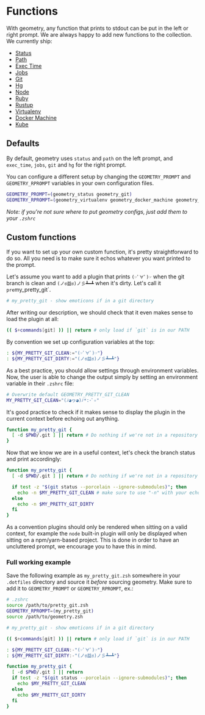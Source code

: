 # Functions

With geometry, any function that prints to stdout can be put in the left or right prompt. We are always happy to add new functions to the collection. We currently ship:

* [Status](/functions/geometry_status.zsh)
* [Path](/functions/geometry_path.zsh)
* [Exec Time](/functions/geometry_exec_time.zsh)
* [Jobs](/functions/geometry_jobs.zsh)
* [Git](/functions/geometry_git.zsh)
* [Hg](/functions/geometry_hg.zsh)
* [Node](/functions/geometry_node.zsh)
* [Ruby](/functions/geometry_ruby.zsh)
* [Rustup](/functions/geometry_rustup.zsh)
* [Virtualenv](/functions/geometry_virtualenv.zsh)
* [Docker Machine](/functions/geometry_docker_machine.zsh)
* [Kube](/functions/geometry_kube.zsh)

## Defaults

By default, geometry uses `status` and `path` on the left prompt, and `exec_time`, `jobs`, `git` and `hg` for the right prompt.

You can configure a different setup by changing the `GEOMETRY_PROMPT` and `GEOMETRY_RPROMPT` variables in your own configuration files.

```sh
GEOMETRY_PROMPT=(geometry_status geometry_git)
GEOMETRY_RPROMPT=(geometry_virtualenv geometry_docker_machine geometry_exec_time geometry_hg geometry_rustup)
```

*Note: if you're not sure where to put geometry configs, just add them to your `.zshrc`*

## Custom functions

If you want to set up your own custom function, it's pretty straightforward to do
so. All you need is to make sure it echos whatever you want printed to the prompt.

Let's assume you want to add a plugin that prints `(☞ﾟ∀ﾟ)☞` when the git branch
is clean and `(ノಠ益ಠ)ノ彡┻━┻` when it's dirty. Let's call it `pre`my_pretty_git`.

```zsh
# my_pretty_git - show emoticons if in a git directory
```

After writing our description, we should check that it even makes sense to load the plugin at all:

```zsh
(( $+commands[git] )) || return # only load if `git` is in our PATH
```

By convention we set up configuration variables at the top:

```sh
: ${MY_PRETTY_GIT_CLEAN:="(☞ﾟ∀ﾟ)☞"}
: ${MY_PRETTY_GIT_DIRTY:="(ノಠ益ಠ)ノ彡┻━┻"}
```

As a best practice, you should allow settings through environment variables.
Now, the user is able to change the output simply by setting an environment
variable in their `.zshrc` file:

```sh
# Overwrite default GEOMETRY_PRETTY_GIT_CLEAN
MY_PRETTY_GIT_CLEAN="(ﾉ◕ヮ◕)ﾉ*:･ﾟ✧"
```

It's good practice to check if it makes sense to display the plugin in the current context before echoing out anything.

```sh
function my_pretty_git {
  [ -d $PWD/.git ] || return # Do nothing if we're not in a repository
}
```

Now that we know we are in a useful context, let's check the branch status and print accordingly:

```sh
function my_pretty_git {
  [ -d $PWD/.git ] || return # Do nothing if we're not in a repository

  if test -z "$(git status --porcelain --ignore-submodules)"; then
    echo -n $MY_PRETTY_GIT_CLEAN # make sure to use "-n" with your echo!
  else
    echo -n $MY_PRETTY_GIT_DIRTY
  fi
}
```

As a convention plugins should only be rendered when sitting on a valid context,
for example the `node` built-in plugin will only be displayed when sitting on a
npm/yarn-based project. This is done in order to have an uncluttered prompt, we
encourage you to have this in mind.

### Full working example

Save the following example as `my_pretty_git.zsh` somewhere in your `.dotfiles`
directory and source it _before_ sourcing geometry. Make sure to add it to `GEOMETRY_PROMPT` or `GEOMETRY_RPROMPT`, ex.:

```sh
# .zshrc
source /path/to/pretty_git.zsh
GEOMETRY_RPROMPT=(my_pretty_git)
source /path/to/geometry.zsh
```

```sh
# my_pretty_git - show emoticons if in a git directory

(( $+commands[git] )) || return # only load if `git` is in our PATH

: ${MY_PRETTY_GIT_CLEAN:-"(☞ﾟ∀ﾟ)☞"}
: ${MY_PRETTY_GIT_DIRTY:-"(ノಠ益ಠ)ノ彡┻━┻"}

function my_pretty_git {
  [ -d $PWD/.git ] || return
  if test -z "$(git status --porcelain --ignore-submodules)"; then
    echo $MY_PRETTY_GIT_CLEAN
  else
    echo $MY_PRETTY_GIT_DIRTY
  fi
}
```
